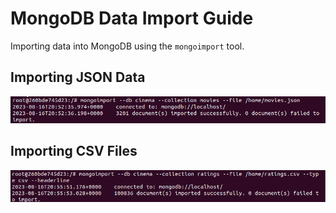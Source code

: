 # MongoDB Data Import Guide

Importing data into MongoDB using the `mongoimport` tool.

## Importing JSON Data

![mongoimport movies.json](image.png)

## Importing CSV Files

![mongoimport ratings.csv](image-1.png)

